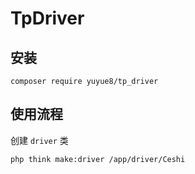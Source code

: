 # TpDriver

## 安装
~~~
composer require yuyue8/tp_driver
~~~

## 使用流程

创建 `driver` 类
```
php think make:driver /app/driver/Ceshi
```


